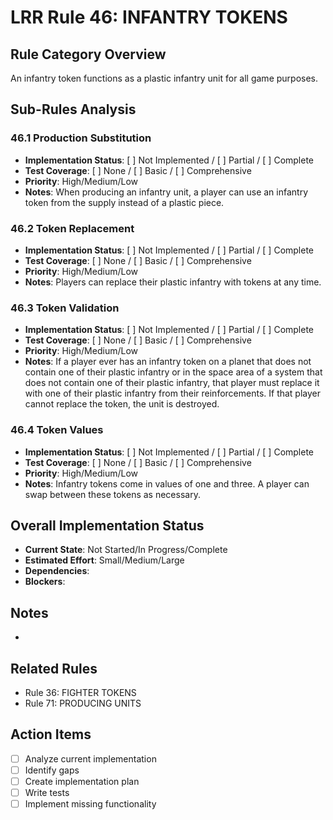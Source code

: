 # LRR Rule 46: INFANTRY TOKENS

## Rule Category Overview
An infantry token functions as a plastic infantry unit for all game purposes.

## Sub-Rules Analysis

### 46.1 Production Substitution
- **Implementation Status**: [ ] Not Implemented / [ ] Partial / [ ] Complete
- **Test Coverage**: [ ] None / [ ] Basic / [ ] Comprehensive
- **Priority**: High/Medium/Low
- **Notes**: When producing an infantry unit, a player can use an infantry token from the supply instead of a plastic piece.

### 46.2 Token Replacement
- **Implementation Status**: [ ] Not Implemented / [ ] Partial / [ ] Complete
- **Test Coverage**: [ ] None / [ ] Basic / [ ] Comprehensive
- **Priority**: High/Medium/Low
- **Notes**: Players can replace their plastic infantry with tokens at any time.

### 46.3 Token Validation
- **Implementation Status**: [ ] Not Implemented / [ ] Partial / [ ] Complete
- **Test Coverage**: [ ] None / [ ] Basic / [ ] Comprehensive
- **Priority**: High/Medium/Low
- **Notes**: If a player ever has an infantry token on a planet that does not contain one of their plastic infantry or in the space area of a system that does not contain one of their plastic infantry, that player must replace it with one of their plastic infantry from their reinforcements. If that player cannot replace the token, the unit is destroyed.

### 46.4 Token Values
- **Implementation Status**: [ ] Not Implemented / [ ] Partial / [ ] Complete
- **Test Coverage**: [ ] None / [ ] Basic / [ ] Comprehensive
- **Priority**: High/Medium/Low
- **Notes**: Infantry tokens come in values of one and three. A player can swap between these tokens as necessary.

## Overall Implementation Status
- **Current State**: Not Started/In Progress/Complete
- **Estimated Effort**: Small/Medium/Large
- **Dependencies**: 
- **Blockers**: 

## Notes
- 

## Related Rules
- Rule 36: FIGHTER TOKENS
- Rule 71: PRODUCING UNITS

## Action Items
- [ ] Analyze current implementation
- [ ] Identify gaps
- [ ] Create implementation plan
- [ ] Write tests
- [ ] Implement missing functionality
